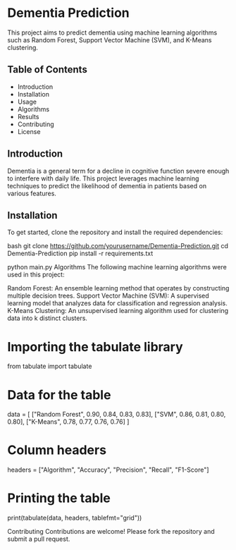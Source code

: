 # Dementia Prediction

This project aims to predict dementia using machine learning algorithms such as Random Forest, Support Vector Machine (SVM), and K-Means clustering.

## Table of Contents
- Introduction
- Installation
- Usage
- Algorithms
- Results
- Contributing
- License

## Introduction
Dementia is a general term for a decline in cognitive function severe enough to interfere with daily life. This project leverages machine learning techniques to predict the likelihood of dementia in patients based on various features.

## Installation
To get started, clone the repository and install the required dependencies:

bash
git clone https://github.com/yourusername/Dementia-Prediction.git
cd Dementia-Prediction
pip install -r requirements.txt

python main.py
Algorithms
The following machine learning algorithms were used in this project:

Random Forest: An ensemble learning method that operates by constructing multiple decision trees.
Support Vector Machine (SVM): A supervised learning model that analyzes data for classification and regression analysis.
K-Means Clustering: An unsupervised learning algorithm used for clustering data into k distinct clusters.

# Importing the tabulate library
from tabulate import tabulate

# Data for the table
data = [
    ["Random Forest", 0.90, 0.84, 0.83, 0.83],
    ["SVM", 0.86, 0.81, 0.80, 0.80],
    ["K-Means", 0.78, 0.77, 0.76, 0.76]
]

# Column headers
headers = ["Algorithm", "Accuracy", "Precision", "Recall", "F1-Score"]

# Printing the table
print(tabulate(data, headers, tablefmt="grid"))


Contributing
Contributions are welcome! Please fork the repository and submit a pull request.
